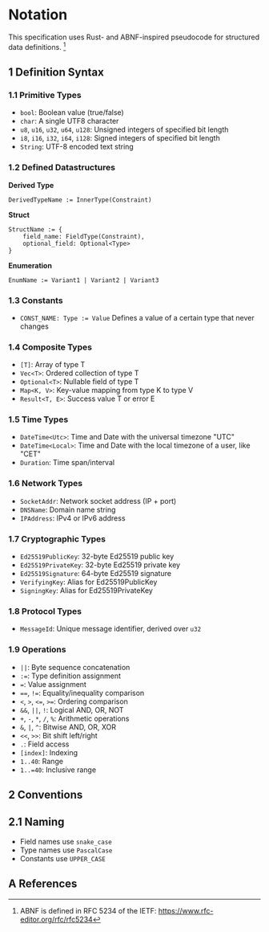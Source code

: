 # Notation

This specification uses Rust- and ABNF-inspired pseudocode for structured data definitions. [^1]

## 1 Definition Syntax

### 1.1 Primitive Types

- `bool`: Boolean value (true/false)
- `char`: A single UTF8 character
- `u8`, `u16`, `u32`, `u64`, `u128`: Unsigned integers of specified bit length
- `i8`, `i16`, `i32`, `i64`, `i128`: Signed integers of specified bit length
- `String`: UTF-8 encoded text string

### 1.2 Defined Datastructures

**Derived Type**

```
DerivedTypeName := InnerType(Constraint)
```

**Struct**

```
StructName := {
    field_name: FieldType(Constraint),
    optional_field: Optional<Type>
}
```

**Enumeration**

```
EnumName := Variant1 | Variant2 | Variant3
```

### 1.3 Constants

- `CONST_NAME: Type := Value` Defines a value of a certain type that never changes

### 1.4 Composite Types

- `[T]`: Array of type T
- `Vec<T>`: Ordered collection of type T
- `Optional<T>`: Nullable field of type T
- `Map<K, V>`: Key-value mapping from type K to type V
- `Result<T, E>`: Success value T or error E

### 1.5 Time Types

- `DateTime<Utc>`: Time and Date with the universal timezone "UTC"
- `DateTime<Local>`: Time and Date with the local timezone of a user, like "CET"
- `Duration`: Time span/interval

### 1.6 Network Types

- `SocketAddr`: Network socket address (IP + port)
- `DNSName`: Domain name string
- `IPAddress`: IPv4 or IPv6 address

### 1.7 Cryptographic Types

- `Ed25519PublicKey`: 32-byte Ed25519 public key
- `Ed25519PrivateKey`: 32-byte Ed25519 private key
- `Ed25519Signature`: 64-byte Ed25519 signature
- `VerifyingKey`: Alias for Ed25519PublicKey
- `SigningKey`: Alias for Ed25519PrivateKey

### 1.8 Protocol Types

- `MessageId`: Unique message identifier, derived over `u32`

### 1.9 Operations

- `||`: Byte sequence concatenation
- `:=`: Type definition assignment
- `=`: Value assignment
- `==`, `!=`: Equality/inequality comparison
- `<`, `>`, `<=`, `>=`: Ordering comparison
- `&&`, `||`, `!`: Logical AND, OR, NOT
- `+`, `-`, `*`, `/`, `%`: Arithmetic operations
- `&`, `|`, `^`: Bitwise AND, OR, XOR
- `<<`, `>>`: Bit shift left/right
- `.`: Field access
- `[index]`: Indexing
- `1..40`: Range
- `1..=40`: Inclusive range

## 2 Conventions

## 2.1 Naming

- Field names use `snake_case`
- Type names use `PascalCase`
- Constants use `UPPER_CASE`

## A References

[^1]: ABNF is defined in RFC 5234 of the IETF: <https://www.rfc-editor.org/rfc/rfc5234>
